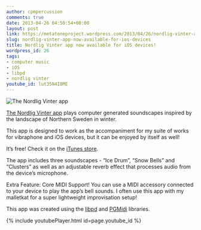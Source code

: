 ```yaml
---
author: cpmpercussion
comments: true
date: 2013-04-26 04:50:54+00:00
layout: post
link: https://metatoneproject.wordpress.com/2013/04/26/nordlig-vinter-app-now-available-for-ios-devices/
slug: nordlig-vinter-app-now-available-for-ios-devices
title: Nordlig Vinter app now available for iOS devices!
wordpress_id: 26
tags:
- computer music
- iOS
- libpd
- nordlig vinter
youtube_id: lut35N4I8ME
---
```


![The Nordlig Vinter app](https://metatoneproject.files.wordpress.com/2013/04/66238-img.png)

[The Nordlig Vinter app](https://itunes.apple.com/us/app/nordlig-vinter/id631988721) plays computer generated soundscapes inspired by the landscape of Northern Sweden in winter.

This app is designed to work as the accompaniment for my suite of works for vibraphone and iOS devices, but it can be enjoyed by itself as well!

It’s free! Check it on the [iTunes store](https://itunes.apple.com/us/app/nordlig-vinter/id631988721).

The app includes three soundscapes - “Ice Drum”, “Snow Bells” and “Clusters” as well as an adjustable reverb effect that processes audio from the device’s microphone.

Extra Feature: Core MIDI Support! 
You can use a MIDI accessory connected to your device to play the app’s bell sounds. I often use this app with my malletkat for a super lightweight improvisation setup!

This app was created using the [libpd](http://libpd.cc/) and [PGMidi](https://github.com/petegoodliffe/PGMidi) libraries.

<!-- Youtube: lut35N4I8ME http://youtube.com/watch?v=lut35N4I8ME -->

{% include youtubePlayer.html id=page.youtube_id %}